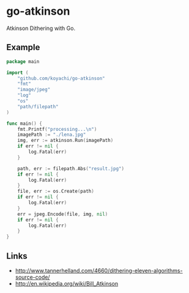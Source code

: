 # go-atkinson

Atkinson Dithering with Go.


## Example

```go
package main

import (
	"github.com/koyachi/go-atkinson"
	"fmt"
	"image/jpeg"
	"log"
	"os"
	"path/filepath"
)

func main() {
	fmt.Printf("processing...\n")
	imagePath := "./lena.jpg"
	img, err := atkinson.Run(imagePath)
	if err != nil {
		log.Fatal(err)
	}

	path, err := filepath.Abs("result.jpg")
	if err != nil {
		log.Fatal(err)
	}
	file, err := os.Create(path)
	if err != nil {
		log.Fatal(err)
	}
	err = jpeg.Encode(file, img, nil)
	if err != nil {
		log.Fatal(err)
	}
}
```


## Links

- http://www.tannerhelland.com/4660/dithering-eleven-algorithms-source-code/
- http://en.wikipedia.org/wiki/Bill_Atkinson
